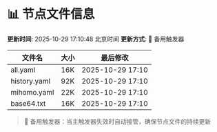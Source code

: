 # 📊 节点文件信息

**更新时间**: 2025-10-29 17:10:48 北京时间
**更新方式**: 🔄 备用触发器

| 文件名 | 大小 | 最后修改 |
|--------|------|----------|
| all.yaml | 16K | 2025-10-29 17:10 |
| history.yaml | 92K | 2025-10-29 17:10 |
| mihomo.yaml | 22K | 2025-10-29 17:10 |
| base64.txt | 16K | 2025-10-29 17:10 |

> 🔄 备用触发器：当主触发器失效时自动接管，确保节点文件的持续更新
